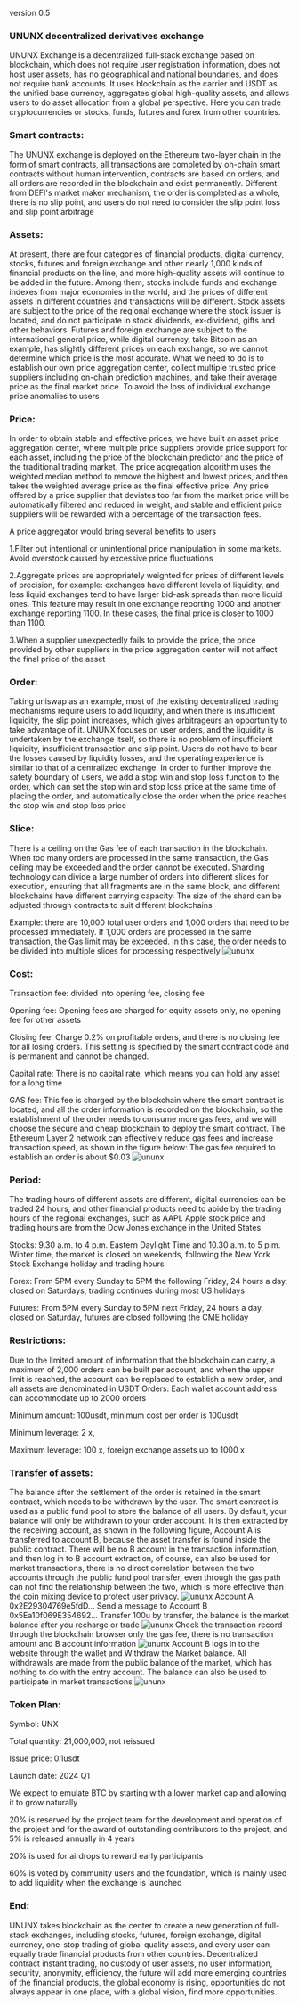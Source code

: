 version 0.5
### UNUNX decentralized derivatives exchange
UNUNX Exchange is a decentralized full-stack exchange based on blockchain, which does not require user registration information, does not host user assets, has no geographical and national boundaries, and does not require bank accounts. It uses blockchain as the carrier and USDT as the unified base currency, aggregates global high-quality assets, and allows users to do asset allocation from a global perspective. Here you can trade cryptocurrencies or stocks, funds, futures and forex from other countries.

### Smart contracts:
The UNUNX exchange is deployed on the Ethereum two-layer chain in the form of smart contracts, all transactions are completed by on-chain smart contracts without human intervention, contracts are based on orders, and all orders are recorded in the blockchain and exist permanently. Different from DEFI's market maker mechanism, the order is completed as a whole, there is no slip point, and users do not need to consider the slip point loss and slip point arbitrage

### Assets:
At present, there are four categories of financial products, digital currency, stocks, futures and foreign exchange and other nearly 1,000 kinds of financial products on the line, and more high-quality assets will continue to be added in the future. Among them, stocks include funds and exchange indexes from major economies in the world, and the prices of different assets in different countries and transactions will be different. Stock assets are subject to the price of the regional exchange where the stock issuer is located, and do not participate in stock dividends, ex-dividend, gifts and other behaviors. Futures and foreign exchange are subject to the international general price, while digital currency, take Bitcoin as an example, has slightly different prices on each exchange, so we cannot determine which price is the most accurate. What we need to do is to establish our own price aggregation center, collect multiple trusted price suppliers including on-chain prediction machines, and take their average price as the final market price. To avoid the loss of individual exchange price anomalies to users

### Price:
In order to obtain stable and effective prices, we have built an asset price aggregation center, where multiple price suppliers provide price support for each asset, including the price of the blockchain predictor and the price of the traditional trading market. The price aggregation algorithm uses the weighted median method to remove the highest and lowest prices, and then takes the weighted average price as the final effective price. Any price offered by a price supplier that deviates too far from the market price will be automatically filtered and reduced in weight, and stable and efficient price suppliers will be rewarded with a percentage of the transaction fees.

A price aggregator would bring several benefits to users

1.Filter out intentional or unintentional price manipulation in some markets. Avoid overstock caused by excessive price fluctuations

2.Aggregate prices are appropriately weighted for prices of different levels of precision, for example: exchanges have different levels of liquidity, and less liquid exchanges tend to have larger bid-ask spreads than more liquid ones. This feature may result in one exchange reporting 1000 and another exchange reporting 1100. In these cases, the final price is closer to 1000 than 1100.

3.When a supplier unexpectedly fails to provide the price, the price provided by other suppliers in the price aggregation center will not affect the final price of the asset

### Order:
Taking uniswap as an example, most of the existing decentralized trading mechanisms require users to add liquidity, and when there is insufficient liquidity, the slip point increases, which gives arbitrageurs an opportunity to take advantage of it. UNUNX focuses on user orders, and the liquidity is undertaken by the exchange itself, so there is no problem of insufficient liquidity, insufficient transaction and slip point. Users do not have to bear the losses caused by liquidity losses, and the operating experience is similar to that of a centralized exchange. In order to further improve the safety boundary of users, we add a stop win and stop loss function to the order, which can set the stop win and stop loss price at the same time of placing the order, and automatically close the order when the price reaches the stop win and stop loss price

### Slice:
There is a ceiling on the Gas fee of each transaction in the blockchain. When too many orders are processed in the same transaction, the Gas ceiling may be exceeded and the order cannot be executed. Sharding technology can divide a large number of orders into different slices for execution, ensuring that all fragments are in the same block, and different blockchains have different carrying capacity. The size of the shard can be adjusted through contracts to suit different blockchains

Example: there are 10,000 total user orders and 1,000 orders that need to be processed immediately. If 1,000 orders are processed in the same transaction, the Gas limit may be exceeded. In this case, the order needs to be divided into multiple slices for processing respectively
 ![ununx](public/image/slice.JPG)

### Cost:
Transaction fee: divided into opening fee, closing fee

Opening fee: Opening fees are charged for equity assets only, no opening fee for other assets

Closing fee: Charge 0.2% on profitable orders, and there is no closing fee for all losing orders. This setting is specified by the smart contract code and is permanent and cannot be changed.

Capital rate: There is no capital rate, which means you can hold any asset for a long time

GAS fee: This fee is charged by the blockchain where the smart contract is located, and all the order information is recorded on the blockchain, so the establishment of the order needs to consume more gas fees, and we will choose the secure and cheap blockchain to deploy the smart contract. The Ethereum Layer 2 network can effectively reduce gas fees and increase transaction speed, as shown in the figure below: The gas fee required to establish an order is about $0.03
 ![ununx](public/image/whitepaper1.JPG)

### Period:
The trading hours of different assets are different, digital currencies can be traded 24 hours, and other financial products need to abide by the trading hours of the regional exchanges, such as AAPL Apple stock price and trading hours are from the Dow Jones exchange in the United States

Stocks: 9.30 a.m. to 4 p.m. Eastern Daylight Time and 10.30 a.m. to 5 p.m. Winter time, the market is closed on weekends, following the New York Stock Exchange holiday and trading hours

Forex: From 5PM every Sunday to 5PM the following Friday, 24 hours a day, closed on Saturdays, trading continues during most US holidays

Futures: From 5PM every Sunday to 5PM next Friday, 24 hours a day, closed on Saturday, futures are closed following the CME holiday

### Restrictions:
Due to the limited amount of information that the blockchain can carry, a maximum of 2,000 orders can be built per account, and when the upper limit is reached, the account can be replaced to establish a new order, and all assets are denominated in USDT
Orders: Each wallet account address can accommodate up to 2000 orders

Minimum amount: 100usdt, minimum cost per order is 100usdt

Minimum leverage: 2 x,

Maximum leverage: 100 x, foreign exchange assets up to 1000 x

### Transfer of assets:
The balance after the settlement of the order is retained in the smart contract, which needs to be withdrawn by the user. The smart contract is used as a public fund pool to store the balance of all users. By default, your balance will only be withdrawn to your order account. It is then extracted by the receiving account, as shown in the following figure, Account A is transferred to account B, because the asset transfer is found inside the public contract. There will be no B account in the transaction information, and then log in to B account extraction, of course, can also be used for market transactions, there is no direct correlation between the two accounts through the public fund pool transfer, even through the gas path can not find the relationship between the two, which is more effective than the coin mixing device to protect user privacy.
![ununx](public/image/whitepaper2.JPG)
Account A 0x2E29304769e5fdD... Send a message to Account B 0x5Ea10f069E354692... Transfer 100u by transfer, the balance is the market balance after you recharge or trade
![ununx](public/image/whitepaper3.JPG)
Check the transaction record through the blockchain browser only the gas fee, there is no transaction amount and B account information
![ununx](public/image/whitepaper4.JPG)
Account B logs in to the website through the wallet and Withdraw the Market balance. All withdrawals are made from the public balance of the market, which has nothing to do with the entry account. The balance can also be used to participate in market transactions
![ununx](public/image/whitepaper5.JPG)
### Token Plan:
Symbol: UNX

Total quantity: 21,000,000, not reissued

Issue price: 0.1usdt

Launch date: 2024 Q1

We expect to emulate BTC by starting with a lower market cap and allowing it to grow naturally

20% is reserved by the project team for the development and operation of the project and for the award of outstanding contributors to the project, and 5% is released annually in 4 years

20% is used for airdrops to reward early participants

60% is voted by community users and the foundation, which is mainly used to add liquidity when the exchange is launched

### End:
UNUNX takes blockchain as the center to create a new generation of full-stack exchanges, including stocks, futures, foreign exchange, digital currency, one-stop trading of global quality assets, and every user can equally trade financial products from other countries. Decentralized contract instant trading, no custody of user assets, no user information, security, anonymity, efficiency, the future will add more emerging countries of the financial products, the global economy is rising, opportunities do not always appear in one place, with a global vision, find more opportunities.
